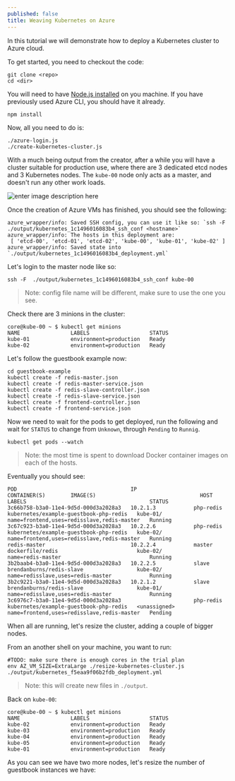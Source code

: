 ```yaml
---
published: false
title: Weaving Kubernetes on Azure
---
```


In this tutorial we will demonstrate how to deploy a Kubernetes cluster to Azure cloud.

To get started, you need to checkout the code:

```
git clone <repo>
cd <dir>
```

You will need to have [Node.js installed](http://nodejs.org/download/) on you machine. If you have previously used Azure CLI, you should have it already.

```
npm install
```

Now, all you need to do is:

```
./azure-login.js
./create-kubernetes-cluster.js
```

With a much being output from the creator, after a while you will have a cluster suitable for production use, where there are 3 dedicated etcd nodes and 3 Kubernetes nodes. The `kube-00` node only acts as a master, and doesn't run any other work loads.

![enter image description here](https://www.dropbox.com/s/v12rr2hzinjwr1a/Screenshot%202015-02-13%2008.00.10.png?dl=1)

Once the creation of Azure VMs has finished, you should see the following:

```
azure_wrapper/info: Saved SSH config, you can use it like so: `ssh -F  ./output/kubernetes_1c1496016083b4_ssh_conf <hostname>`
azure_wrapper/info: The hosts in this deployment are:
 [ 'etcd-00', 'etcd-01', 'etcd-02', 'kube-00', 'kube-01', 'kube-02' ]
azure_wrapper/info: Saved state into `./output/kubernetes_1c1496016083b4_deployment.yml`
```

Let's login to the master node like so:
```
ssh -F  ./output/kubernetes_1c1496016083b4_ssh_conf kube-00
```
> Note: config file name will be different, make sure to use the one you see.

Check there are 3 minions in the cluster:
```
core@kube-00 ~ $ kubectl get minions
NAME                LABELS                   STATUS
kube-01             environment=production   Ready
kube-02             environment=production   Ready
```

Let's follow the guestbook example now:
```
cd guestbook-example
kubectl create -f redis-master.json
kubectl create -f redis-master-service.json
kubectl create -f redis-slave-controller.json
kubectl create -f redis-slave-service.json
kubectl create -f frontend-controller.json
kubectl create -f frontend-service.json
```

Now we need to wait for the pods to get deployed, run the following and wait for `STATUS` to change from `Unknown`, through `Pending` to `Runnig`. 
```
kubectl get pods --watch
```
> Note: the most time is spent to download Docker container images on each of the hosts.

Eventually you should see:
```
POD                                    IP                  CONTAINER(S)        IMAGE(S)                                 HOST                LABELS                                       STATUS
3c66b758-b3a0-11e4-9d5d-000d3a2028a3   10.2.1.3            php-redis           kubernetes/example-guestbook-php-redis   kube-01/            name=frontend,uses=redisslave,redis-master   Running
3c67c923-b3a0-11e4-9d5d-000d3a2028a3   10.2.2.6            php-redis           kubernetes/example-guestbook-php-redis   kube-02/            name=frontend,uses=redisslave,redis-master   Running
redis-master                           10.2.2.4            master              dockerfile/redis                         kube-02/            name=redis-master                            Running
3b2baab4-b3a0-11e4-9d5d-000d3a2028a3   10.2.2.5            slave               brendanburns/redis-slave                 kube-02/            name=redisslave,uses=redis-master            Running
3b2c9221-b3a0-11e4-9d5d-000d3a2028a3   10.2.1.2            slave               brendanburns/redis-slave                 kube-01/            name=redisslave,uses=redis-master            Running
3c6976c7-b3a0-11e4-9d5d-000d3a2028a3                       php-redis           kubernetes/example-guestbook-php-redis   <unassigned>        name=frontend,uses=redisslave,redis-master   Pending
```
When all are running, let's resize the cluster, adding a couple of bigger nodes.

From an another shell on your machine, you want to run:
```
#TODO: make sure there is enough cores in the trial plan
env AZ_VM_SIZE=ExtraLarge ./resize-kubernetes-cluster.js ./output/kubernetes_f5eaa9f06b2fdb_deployment.yml
```
> Note: this will create new files in `./output`.

Back on `kube-00`:
```
core@kube-00 ~ $ kubectl get minions
NAME                LABELS                   STATUS
kube-02             environment=production   Ready
kube-03             environment=production   Ready
kube-04             environment=production   Ready
kube-05             environment=production   Ready
kube-01             environment=production   Ready
```

As you can see we have two more nodes, let's resize the number of guestbook instances we have:


